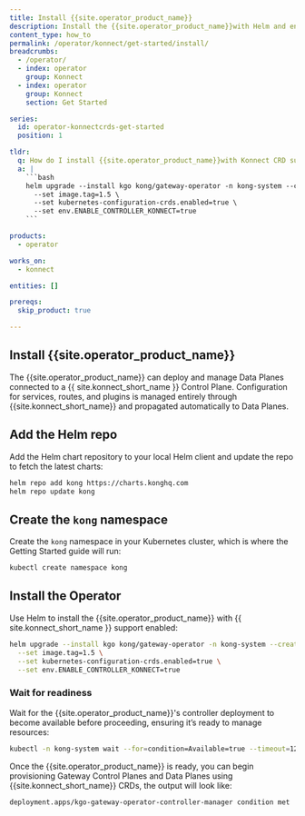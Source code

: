```yaml
---
title: Install {{site.operator_product_name}}
description: Install the {{site.operator_product_name}}with Helm and enable Konnect CRD support.
content_type: how_to
permalink: /operator/konnect/get-started/install/
breadcrumbs:
  - /operator/
  - index: operator
    group: Konnect
  - index: operator
    group: Konnect
    section: Get Started

series:
  id: operator-konnectcrds-get-started
  position: 1

tldr:
  q: How do I install {{site.operator_product_name}}with Konnect CRD support?
  a: |
    ```bash
    helm upgrade --install kgo kong/gateway-operator -n kong-system --create-namespace \
      --set image.tag=1.5 \
      --set kubernetes-configuration-crds.enabled=true \
      --set env.ENABLE_CONTROLLER_KONNECT=true
    ```

products:
  - operator

works_on:
  - konnect

entities: []

prereqs:
  skip_product: true

---
```


## Install {{site.operator_product_name}}

The {{site.operator_product_name}} can deploy and manage Data Planes connected to a {{ site.konnect_short_name }} Control Plane. Configuration for services, routes, and plugins is managed entirely through {{site.konnect_short_name}} and propagated automatically to Data Planes.

## Add the Helm repo

Add the Helm chart repository to your local Helm client and update the repo to fetch the latest charts:

```bash
helm repo add kong https://charts.konghq.com
helm repo update kong
```
## Create the `kong` namespace

Create the `kong` namespace in your Kubernetes cluster, which is where the Getting Started guide will run:

```sh
kubectl create namespace kong
```

## Install the Operator

Use Helm to install the {{site.operator_product_name}} with {{ site.konnect_short_name }}  support enabled:

```sh
helm upgrade --install kgo kong/gateway-operator -n kong-system --create-namespace \
  --set image.tag=1.5 \
  --set kubernetes-configuration-crds.enabled=true \
  --set env.ENABLE_CONTROLLER_KONNECT=true
```

### Wait for readiness

Wait for the {{site.operator_product_name}}'s controller deployment to become available before proceeding, ensuring it’s ready to manage resources:

```sh
kubectl -n kong-system wait --for=condition=Available=true --timeout=120s deployment/kgo-gateway-operator-controller-manager
```

Once the {{site.operator_product_name}} is ready, you can begin provisioning Gateway Control Planes and Data Planes using {{site.konnect_short_name}} CRDs, the output will look like: 

```sh
deployment.apps/kgo-gateway-operator-controller-manager condition met
```
